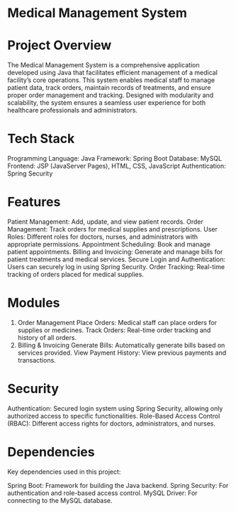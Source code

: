 # Medical Management System
# Project Overview
The Medical Management System is a comprehensive application developed using Java that facilitates efficient management of a medical facility’s core operations. This system enables medical staff to manage patient data, track orders, maintain records of treatments, and ensure proper order management and tracking. Designed with modularity and scalability, the system ensures a seamless user experience for both healthcare professionals and administrators.

# Tech Stack
Programming Language: Java
Framework: Spring Boot
Database: MySQL
Frontend: JSP (JavaServer Pages), HTML, CSS, JavaScript
Authentication: Spring Security

# Features
Patient Management: Add, update, and view patient records.
Order Management: Track orders for medical supplies and prescriptions.
User Roles: Different roles for doctors, nurses, and administrators with appropriate permissions.
Appointment Scheduling: Book and manage patient appointments.
Billing and Invoicing: Generate and manage bills for patient treatments and medical services.
Secure Login and Authentication: Users can securely log in using Spring Security.
Order Tracking: Real-time tracking of orders placed for medical supplies.

# Modules
1. Order Management
Place Orders: Medical staff can place orders for supplies or medicines.
Track Orders: Real-time order tracking and history of all orders.
2. Billing & Invoicing
Generate Bills: Automatically generate bills based on services provided.
View Payment History: View previous payments and transactions.

# Security
Authentication: Secured login system using Spring Security, allowing only authorized access to specific functionalities.
Role-Based Access Control (RBAC): Different access rights for doctors, administrators, and nurses.

# Dependencies
Key dependencies used in this project:

Spring Boot: Framework for building the Java backend.
Spring Security: For authentication and role-based access control.
MySQL Driver: For connecting to the MySQL database.
